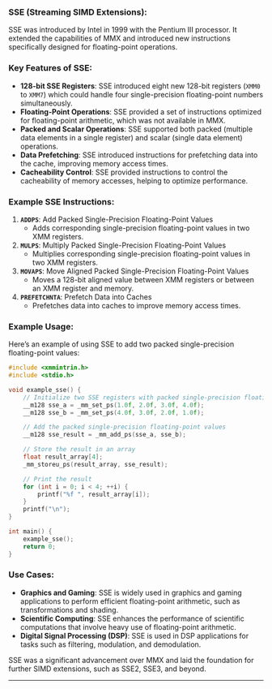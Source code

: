 ### **SSE (Streaming SIMD Extensions)**:
SSE was introduced by Intel in 1999 with the Pentium III processor. It extended the capabilities of MMX and introduced new instructions specifically designed for floating-point operations.

### **Key Features of SSE**:
- **128-bit SSE Registers**: SSE introduced eight new 128-bit registers (`XMM0` to `XMM7`) which could handle four single-precision floating-point numbers simultaneously.
- **Floating-Point Operations**: SSE provided a set of instructions optimized for floating-point arithmetic, which was not available in MMX.
- **Packed and Scalar Operations**: SSE supported both packed (multiple data elements in a single register) and scalar (single data element) operations.
- **Data Prefetching**: SSE introduced instructions for prefetching data into the cache, improving memory access times.
- **Cacheability Control**: SSE provided instructions to control the cacheability of memory accesses, helping to optimize performance.

### **Example SSE Instructions**:
1. **`ADDPS`**: Add Packed Single-Precision Floating-Point Values
   - Adds corresponding single-precision floating-point values in two XMM registers.
2. **`MULPS`**: Multiply Packed Single-Precision Floating-Point Values
   - Multiplies corresponding single-precision floating-point values in two XMM registers.
3. **`MOVAPS`**: Move Aligned Packed Single-Precision Floating-Point Values
   - Moves a 128-bit aligned value between XMM registers or between an XMM register and memory.
4. **`PREFETCHNTA`**: Prefetch Data into Caches
   - Prefetches data into caches to improve memory access times.

### **Example Usage**:
Here’s an example of using SSE to add two packed single-precision floating-point values:

```cpp
#include <xmmintrin.h>
#include <stdio.h>

void example_sse() {
    // Initialize two SSE registers with packed single-precision floating-point values
    __m128 sse_a = _mm_set_ps(1.0f, 2.0f, 3.0f, 4.0f);
    __m128 sse_b = _mm_set_ps(4.0f, 3.0f, 2.0f, 1.0f);

    // Add the packed single-precision floating-point values
    __m128 sse_result = _mm_add_ps(sse_a, sse_b);

    // Store the result in an array
    float result_array[4];
    _mm_storeu_ps(result_array, sse_result);

    // Print the result
    for (int i = 0; i < 4; ++i) {
        printf("%f ", result_array[i]);
    }
    printf("\n");
}

int main() {
    example_sse();
    return 0;
}
```

### **Use Cases**:
- **Graphics and Gaming**: SSE is widely used in graphics and gaming applications to perform efficient floating-point arithmetic, such as transformations and shading.
- **Scientific Computing**: SSE enhances the performance of scientific computations that involve heavy use of floating-point arithmetic.
- **Digital Signal Processing (DSP)**: SSE is used in DSP applications for tasks such as filtering, modulation, and demodulation.

SSE was a significant advancement over MMX and laid the foundation for further SIMD extensions, such as SSE2, SSE3, and beyond.

---
